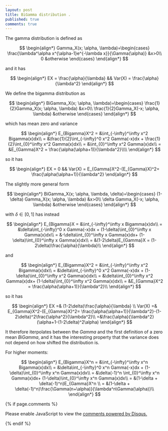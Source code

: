 ```yaml
---
layout: post
title: BiGamma distribution .
published: true
comments: true
---
```


The gamma distribution is defined as 


$$
\begin{align*}
    Gamma_X(x; \alpha, \lambda)=\begin{cases}
               \frac{\lambda^\alpha x^{\alpha-1}e^{-\lambda x}}{\Gamma(\alpha)} &x>0\\
               0 &otherwise
            \end{cases}
\end{align*}
$$

and it has 

$$
\begin{align*}
    EX = \frac{\alpha}{\lambda} && Var(X) = \frac{\alpha}{\lambda^2}
\end{align*}
$$

We define the bigamma distribution as 



$$
\begin{align*}
    BiGamma_X(x; \alpha, \lambda)=\begin{cases}
               \frac{1}{2}Gamma_X(x; \alpha, \lambda) &x>0\\
               \frac{1}{2}Gamma_X(-x; \alpha, \lambda) &otherwise
            \end{cases}
\end{align*}
$$

which has mean zero and variance

$$
\begin{align*}
    E_{Bigamma}X^2 = &\int_{-\infty}^\infty x^2 Bigamma(x)dx\\
     = &\frac{1}{2}\int_{-\infty}^0 x^2 Gamma(-x)dx + \frac{1}{2}\int_{0}^\infty x^2 Gamma(x)dx\\
     = &\int_{0}^\infty x^2 Gamma(x)dx\\
     = &E_{Gamma}X^2 = \frac{\alpha(\alpha+1)}{\lambda^2}\\\\
\end{align*}
$$

so it has

$$
\begin{align*}
    EX = 0 && Var(X) = E_{Gamma}X^2-(E_{Gamma}X)^2= \frac{\alpha(\alpha+1)}{\lambda^2}
\end{align*}
$$

The slightly more general form

$$
\begin{align*}
    BiGamma_X(x; \alpha, \lambda, \delta)=\begin{cases}
               (1-\delta) Gamma_X(x; \alpha, \lambda) &x>0\\
               \delta Gamma_X(-x; \alpha, \lambda) &otherwise
            \end{cases}
\end{align*}
$$

with $\delta \in [0, 1]$ has instead

$$
\begin{align*}
    E_{Bigamma}X = &\int_{-\infty}^\infty x Bigamma(x)dx\\
     = &\delta\int_{-\infty}^0 x Gamma(-x)dx + (1-\delta)\int_{0}^\infty x Gamma(x)dx\\
     = &-\delta\int_{0}^\infty x Gamma(x)dx+ (1-\delta)\int_{0}^\infty x Gamma(x)dx\\
     = &(1-2\delta)E_{Gamma}X = (1-2\delta)\frac{\alpha}{\lambda}\\
\end{align*}
$$

and

$$
\begin{align*}
    E_{Bigamma}X^2 = &\int_{-\infty}^\infty x^2 Bigamma(x)dx\\
     = &\delta\int_{-\infty}^0 x^2 Gamma(-x)dx + (1-\delta)\int_{0}^\infty x^2 Gamma(x)dx\\
     = &\delta\int_{0}^\infty x^2 Gamma(x)dx+ (1-\delta)\int_{0}^\infty x^2 Gamma(x)dx\\
     = &E_{Gamma}X^2 = \frac{\alpha(\alpha+1)}{\lambda^2}\\
\end{align*}
$$

so it has

$$
\begin{align*}
    EX =& (1-2\delta)\frac{\alpha}{\lambda} \\
    Var(X) =&  E_{Gamma}X^2-(E_{Gamma}X)^2= \frac{\alpha(\alpha+1)}{\lambda^2}-(1-2\delta)^2\frac{\alpha^2}{\lambda^2}\\
    =&\frac{\alpha}{\lambda^2}(\alpha+1-(1-2\delta)^2\alpha)
\end{align*}
$$

It therefore iterpolates between the $Gamma$ and the first definition of a zero mean $BiGamma$, 
and it has the interesting property that the variance does not depend on how shifted the
distribution is.

For higher moments:

$$
\begin{align*}
    E_{Bigamma}X^n = &\int_{-\infty}^\infty x^n Bigamma(x)dx\\
     = &\delta\int_{-\infty}^0 x^n Gamma(-x)dx + (1-\delta)\int_{0}^\infty x^n Gamma(x)dx\\
     = &\delta(-1)^n \int_{0}^\infty x^n Gamma(x)dx+ (1-\delta)\int_{0}^\infty x^n Gamma(x)dx\\
     = &(1-\delta + \delta(-1)^n)E_{Gamma}X^n \\
     = &(1-\delta + \delta(-1)^n)\frac{\Gamma(n+\alpha)}{\lambda^n\Gamma(\alpha)}\\
\end{align*}
$$






{% if page.comments %} 



<div id="disqus_thread"></div>
<script>

/**
*  RECOMMENDED CONFIGURATION VARIABLES: EDIT AND UNCOMMENT THE SECTION BELOW TO INSERT DYNAMIC VALUES FROM YOUR PLATFORM OR CMS.
*  LEARN WHY DEFINING THESE VARIABLES IS IMPORTANT: https://disqus.com/admin/universalcode/#configuration-variables*/
/*
var disqus_config = function () {
this.page.url = PAGE_URL;  // Replace PAGE_URL with your page's canonical URL variable
this.page.identifier = PAGE_IDENTIFIER; // Replace PAGE_IDENTIFIER with your page's unique identifier variable
};
*/
(function() { // DON'T EDIT BELOW THIS LINE
var d = document, s = d.createElement('script');
s.src = 'https://https-lucehe-github-io.disqus.com/embed.js';
s.setAttribute('data-timestamp', +new Date());
(d.head || d.body).appendChild(s);
})();
</script>
<noscript>Please enable JavaScript to view the <a href="https://disqus.com/?ref_noscript">comments powered by Disqus.</a></noscript>



{% endif %}
